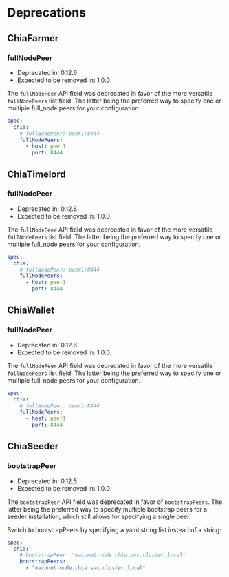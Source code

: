 # Deprecations

## ChiaFarmer

### fullNodePeer

* Deprecated in: 0.12.6
* Expected to be removed in: 1.0.0

The `fullNodePeer` API field was deprecated in favor of the more versatile `fullNodePeers` list field. The latter being the preferred way to specify one or multiple full_node peers for your configuration.

```yaml
spec:
  chia:
    # fullNodePeer: peer1:8444
    fullNodePeers:
      - host: peer1
        port: 8444
```

## ChiaTimelord

### fullNodePeer

* Deprecated in: 0.12.6
* Expected to be removed in: 1.0.0

The `fullNodePeer` API field was deprecated in favor of the more versatile `fullNodePeers` list field. The latter being the preferred way to specify one or multiple full_node peers for your configuration.

```yaml
spec:
  chia:
    # fullNodePeer: peer1:8444
    fullNodePeers:
      - host: peer1
        port: 8444
```

## ChiaWallet

### fullNodePeer

* Deprecated in: 0.12.6
* Expected to be removed in: 1.0.0

The `fullNodePeer` API field was deprecated in favor of the more versatile `fullNodePeers` list field. The latter being the preferred way to specify one or multiple full_node peers for your configuration.

```yaml
spec:
  chia:
    # fullNodePeer: peer1:8444
    fullNodePeers:
      - host: peer1
        port: 8444
```

## ChiaSeeder

### bootstrapPeer

* Deprecated in: 0.12.5
* Expected to be removed in: 1.0.0

The `bootstrapPeer` API field was deprecated in favor of `bootstrapPeers`. The latter being the preferred way to specify multiple bootstrap peers for a seeder installation, which still allows for specifying a single peer.

Switch to bootstrapPeers by specifying a yaml string list instead of a string:

```yaml
spec:
  chia:
    # bootstrapPeer: "mainnet-node.chia.svc.cluster.local"
    bootstrapPeers:
      - "mainnet-node.chia.svc.cluster.local"
```
